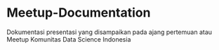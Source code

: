 # Meetup-Documentation
Dokumentasi presentasi yang disampaikan pada ajang pertemuan atau Meetup Komunitas Data Science Indonesia
